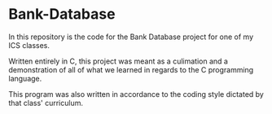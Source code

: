 # Bank-Database
In this repository is the code for the Bank Database project for one of my ICS classes.

Written entirely in C, this project was meant as a culimation and a demonstration of all of what we learned in regards to the C programming language.

This program was also written in accordance to the coding style dictated by that class' curriculum.
